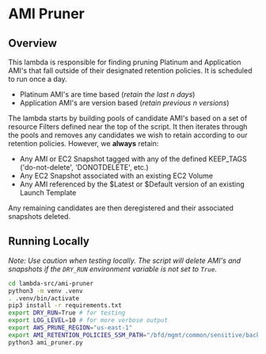 # AMI Pruner

## Overview

This lambda is responsible for finding pruning Platinum and Application AMI's that fall outside of their designated
retention policies. It is scheduled to run once a day.

- Platinum AMI's are time based (_retain the last n days_)
- Application AMI's are version based (_retain previous n versions_)

The lambda starts by building pools of candidate AMI's based on a set of resource Filters defined near the top of the
script. It then iterates through the pools and removes any candidates we wish to retain according to our retention
policies. However, we **always** retain:

- Any AMI or EC2 Snapshot tagged with any of the defined KEEP_TAGS ('do-not-delete', 'DONOTDELETE', etc.)
- Any EC2 Snapshot associated with an existing EC2 Volume
- Any AMI referenced by the $Latest or $Default version of an existing Launch Template

Any remaining candidates are then deregistered and their associated snapshots deleted.

## Running Locally

_Note: Use caution when testing locally. The script will delete AMI's and snapshots if the `DRY_RUN` environment variable is
not set to `True`._

```sh
cd lambda-src/ami-pruner
python3 -m venv .venv
. .venv/bin/activate
pip3 install -r requirements.txt
export DRY_RUN=True # for testing
export LOG_LEVEL=10 # for more verbose output
export AWS_PRUNE_REGION="us-east-1"
export AMI_RETENTION_POLICIES_SSM_PATH="/bfd/mgmt/common/sensitive/backups/ami"
python3 ami_pruner.py
```
